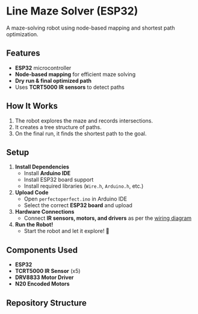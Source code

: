 # Line Maze Solver (ESP32)
A maze-solving robot using node-based mapping and shortest path optimization.

## Features
- **ESP32** microcontroller
- **Node-based mapping** for efficient maze solving
- **Dry run & final optimized path**
- Uses **TCRT5000 IR sensors** to detect paths

## How It Works
1. The robot explores the maze and records intersections.
2. It creates a tree structure of paths.
3. On the final run, it finds the shortest path to the goal.

## Setup
1. **Install Dependencies**  
   - Install **Arduino IDE**  
   - Install ESP32 board support  
   - Install required libraries (`Wire.h`, `Arduino.h`, etc.)
2. **Upload Code**  
   - Open `perfectoperfect.ino` in Arduino IDE  
   - Select the correct **ESP32 board** and upload  
3. **Hardware Connections**  
   - Connect **IR sensors, motors, and drivers** as per the [wiring diagram](images/wiring_diagram.png)  
4. **Run the Robot!**  
   - Start the robot and let it explore! 🚀


## Components Used
- **ESP32**
- **TCRT5000 IR Sensor** (x5)
- **DRV8833 Motor Driver**
- **N20 Encoded Motors**

## Repository Structure

